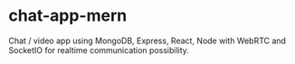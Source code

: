 # chat-app-mern
Chat / video app using
    MongoDB,  Express, React, Node with WebRTC and SocketIO for realtime communication possibility. 
